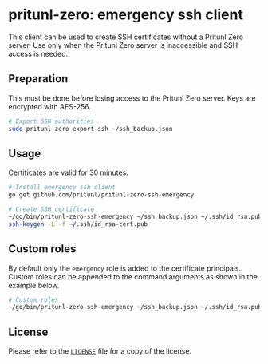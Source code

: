 # pritunl-zero: emergency ssh client

This client can be used to create SSH certificates without a Pritunl Zero
server. Use only when the Pritunl Zero server is inaccessible and SSH access
is needed.

## Preparation

This must be done before losing access to the Pritunl Zero server. Keys are encrypted with AES-256.

```bash
# Export SSH authorities
sudo pritunl-zero export-ssh ~/ssh_backup.json
```

## Usage

Certificates are valid for 30 minutes.

```bash
# Install emergency ssh client
go get github.com/pritunl/pritunl-zero-ssh-emergency

# Create SSH certificate
~/go/bin/pritunl-zero-ssh-emergency ~/ssh_backup.json ~/.ssh/id_rsa.pub
ssh-keygen -L -f ~/.ssh/id_rsa-cert.pub
```

## Custom roles

By default only the `emergency` role is added to the certificate principals.
Custom roles can be appended to the command arguments as shown in the example
below.

```bash
# Custom roles
~/go/bin/pritunl-zero-ssh-emergency ~/ssh_backup.json ~/.ssh/id_rsa.pub role1 role2
```

## License

Please refer to the [`LICENSE`](LICENSE) file for a copy of the license.
